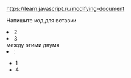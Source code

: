 
https://learn.javascript.ru/modifying-document

Напишите код для вставки <li>2</li><li>3</li> между этими двумя <li>:

<ul id="ul">
  <li id="one">1</li>
  <li id="two">4</li>
</ul>